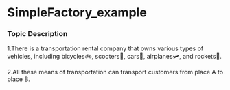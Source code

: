 # SimpleFactory_example
### Topic Description

  1.There is a transportation rental company that owns various types of vehicles, including bicycles🚲, scooters🛵, cars🚗, airplanes🛩️, and rockets🚀.
  
  2.All these means of transportation can transport customers from place A to place B.
